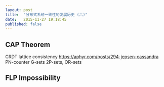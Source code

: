 ```yaml
---
layout: post
title:  "分布式系统一致性的发展历史 (六)"
date:   2015-11-27 19:18:45
published: false
---
```


## CAP Theorem

CRDT
lattice consistency
https://aphyr.com/posts/294-jepsen-cassandra
PN-counter
G-sets 2P-sets, OR-sets





## FLP Impossibility